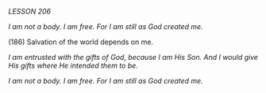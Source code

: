 *LESSON 206*

*I am not a body. I am free.*
*For I am still as God created me.*

(186) Salvation of the world depends on me.

_I am entrusted with the gifts of God, because I am His Son. And I would give His gifts where He intended them to be._

*I am not a body. I am free.*
*For I am still as God created me.*